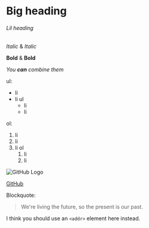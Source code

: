 # Big heading
###### Lil heading

*Italic* & _Italic_

**Bold** & __Bold__

_You **can** combine them_

ul:
* li
* li ul
  * li
  * li

ol:
1. li
1. li
1. li ol
   1. li
   1. li

![GitHub Logo](/images/logo.png)

[GitHub](http://github.com)

Blockquote:
> We're living the future, so the present is our past.

I think you should use an `<addr>` element here instead.
